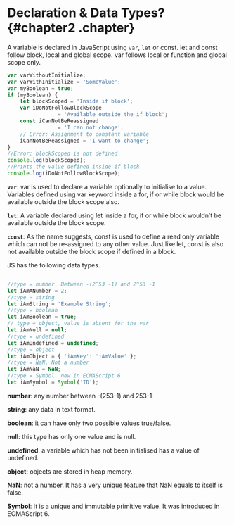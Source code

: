 # Declaration & Data Types? {#chapter2 .chapter}

A variable is declared in JavaScript using `var`, `let` or const. let and const follow block, local and global scope. var follows local or function and global scope only.

```js
var varWithoutInitialize;
var varWithInitialize = 'SomeValue';
var myBoolean = true;
if (myBoolean) {
	let blockScoped = 'Inside if block';
	var iDoNotFollowBlockScope 
				= 'Available outside the if block';
	const iCanNotBeReassigned 
				= 'I can not change';
	// Error: Assignment to constant variable
	iCanNotBeReassigned = 'I want to change';
}
//Error: blockScoped is not defined
console.log(blockScoped);
//Prints the value defined inside if block
console.log(iDoNotFollowBlockScope);
```
**`var`**:	var is used to declare a variable optionally to initialise to a value. Variables defined using var keyword inside a for, if or while block would be available outside the block scope also.

**`let`**: A variable declared using let inside a for, if or while block wouldn’t be available outside the block scope. 

**`const`**: As the name suggests, const is used to define a read only variable which can not be re-assigned to any other value. Just like let, const is also not available outside the block scope if defined in a block.

JS has the following data types.

```js

//type = number. Between -(2^53 -1) and 2^53 -1
let iAmANumber = 2; 
//type = string
let iAmString = 'Example String'; 
//type = boolean
let iAmBoolean = true; 
// type = object, value is absent for the var
let iAmNull = null; 
//type = undefined
let iAmUndefined = undefined; 
//type = object
let iAmObject = { 'iAmKey': 'iAmValue' }; 
//type = NaN. Not a number
let iAmNaN = NaN; 
//type = Symbol. new in ECMAScript 6
let iAmSymbol = Symbol('ID');
```

**number**: any number between -(253-1) and 253-1

**string**: any data in text format.

**boolean**: it can have only two possible values true/false.

**null**: this type has only one value and is null.

**undefined**: a variable which has not been initialised has a value of undefined.

**object**: objects are stored in heap memory.

**NaN**: not a number. It has a very unique feature that NaN equals to itself is false.

**Symbol**: It is a unique and immutable primitive value. It was introduced in ECMAScript 6.
